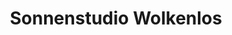 ---
title: "Sonnenstudio Wolkenlos"
url: /ludwigshafen-am-rhein/sonnenstudio-wolkenlos/
shop: Kosmetik
---